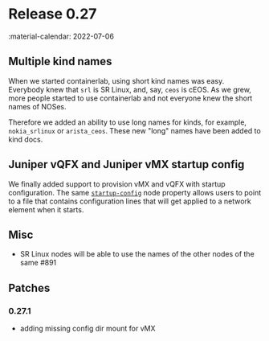 # Release 0.27
:material-calendar: 2022-07-06

## Multiple kind names
When we started containerlab, using short kind names was easy. Everybody knew that `srl` is SR Linux, and, say, `ceos` is cEOS. As we grew, more people started to use containerlab and not everyone knew the short names of NOSes.

Therefore we added an ability to use long names for kinds, for example, `nokia_srlinux` or `arista_ceos`. These new "long" names have been added to kind docs.

## Juniper vQFX and Juniper vMX startup config
We finally added support to provision vMX and vQFX with startup configuration. The same [`startup-config`](../manual/nodes.md#startup-config) node property allows users to point to a file that contains configuration lines that will get applied to a network element when it starts.


## Misc

* SR Linux nodes will be able to use the names of the other nodes of the same #891

## Patches

### 0.27.1

* adding missing config dir mount for vMX